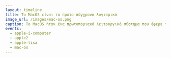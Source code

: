 ```yaml
---
layout: timeline 
title: Το MacOS είναι το πρώτο σύγχρονο λογισμικό
image_url: /images/mac-os.png
caption: To MacOS ήταν ένα πρωτοποριακό λειτουργικό σύστημα που έφερε την επανάσταση στις δυνατότητες των υπολογιστών στην εποχή του.
events:
  - apple-i-computer
  - apple2
  - apple-lisa 
  - mac-os
---
```

